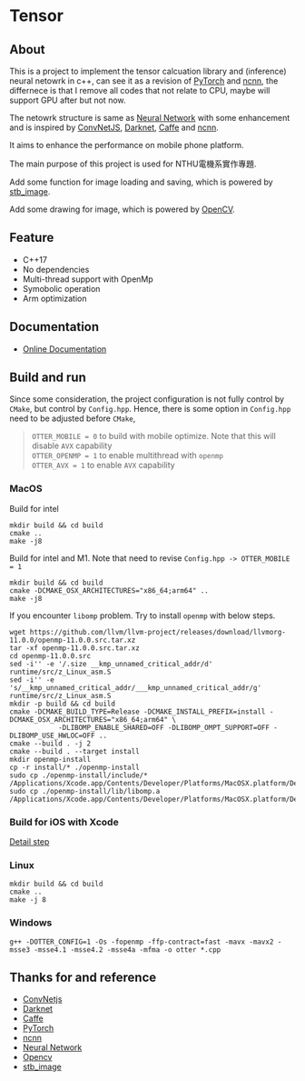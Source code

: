# Tensor

## About
This is a project to implement the tensor calcuation library and (inference) neural netowrk in c++, can see it as a revision of [PyTorch][9] and [ncnn][10], the differnece is that I remove all codes that not relate to CPU, maybe will support GPU after but not now.

The netowrk structure is same as [Neural Network][11] with some enhancement and is inspired by [ConvNetJS][1], [Darknet][2], [Caffe][4] and [ncnn][10].

It aims to enhance the performance on mobile phone platform.

The main purpose of this project is used for NTHU電機系實作專題.

Add some function for image loading and saving, which is powered by [stb_image][6].

Add some drawing for image, which is powered by [OpenCV][5].

## Feature

* C++17
* No dependencies
* Multi-thread support with OpenMp
* Symobolic operation
* Arm optimization

## Documentation
* [Online Documentation](https://github.com/chenjunhao0315/Tensor/wiki)

## Build and run
Since some consideration, the project configuration is not fully control by `CMake`, but control by `Config.hpp`. Hence, there is some option in `Config.hpp` need to be adjusted before `CMake`,

> `OTTER_MOBILE = 0` to build with mobile optimize. Note that this will disable `AVX` capability <br>
> `OTTER_OPENMP = 1` to enable multithread with `openmp` <br>
> `OTTER_AVX = 1` to enable `AVX` capability

### MacOS
Build for intel
```
mkdir build && cd build
cmake ..
make -j8
```
Build for intel and M1. Note that need to revise `Config.hpp -> OTTER_MOBILE = 1` 
```
mkdir build && cd build
cmake -DCMAKE_OSX_ARCHITECTURES="x86_64;arm64" ..
make -j8
```
If you encounter `libomp` problem. Try to install `openmp` with below steps.
```
wget https://github.com/llvm/llvm-project/releases/download/llvmorg-11.0.0/openmp-11.0.0.src.tar.xz
tar -xf openmp-11.0.0.src.tar.xz
cd openmp-11.0.0.src
sed -i'' -e '/.size __kmp_unnamed_critical_addr/d' runtime/src/z_Linux_asm.S
sed -i'' -e 's/__kmp_unnamed_critical_addr/___kmp_unnamed_critical_addr/g' runtime/src/z_Linux_asm.S
mkdir -p build && cd build
cmake -DCMAKE_BUILD_TYPE=Release -DCMAKE_INSTALL_PREFIX=install -DCMAKE_OSX_ARCHITECTURES="x86_64;arm64" \
            -DLIBOMP_ENABLE_SHARED=OFF -DLIBOMP_OMPT_SUPPORT=OFF -DLIBOMP_USE_HWLOC=OFF ..
cmake --build . -j 2
cmake --build . --target install
mkdir openmp-install
cp -r install/* ./openmp-install
sudo cp ./openmp-install/include/* /Applications/Xcode.app/Contents/Developer/Platforms/MacOSX.platform/Developer/SDKs/MacOSX.sdk/usr/include
sudo cp ./openmp-install/lib/libomp.a /Applications/Xcode.app/Contents/Developer/Platforms/MacOSX.platform/Developer/SDKs/MacOSX.sdk/usr/lib
```

### Build for iOS with Xcode
[Detail step](https://github.com/chenjunhao0315/Tensor/wiki/Build-for-iOS-with-Xcode)

### Linux

```
mkdir build && cd build
cmake ..
make -j 8
```

### Windows

```
g++ -DOTTER_CONFIG=1 -Os -fopenmp -ffp-contract=fast -mavx -mavx2 -msse3 -msse4.1 -msse4.2 -msse4a -mfma -o otter *.cpp
```

## Thanks for and reference
- [ConvNetjs][1]
- [Darknet][2]
- [Caffe][4]
- [PyTorch][9]
- [ncnn][10]
- [Neural Network][11]
- [Opencv][5]
- [stb_image][6]

[1]: https://cs.stanford.edu/people/karpathy/convnetjs/
[2]: https://github.com/pjreddie/darknet
[4]: https://github.com/BVLC/caffe
[5]: https://github.com/opencv/opencv
[6]: https://github.com/nothings/stb
[9]: https://github.com/pytorch/pytorch
[10]: https://github.com/Tencent/ncnn
[11]: https://github.com/chenjunhao0315/Neural_Network


